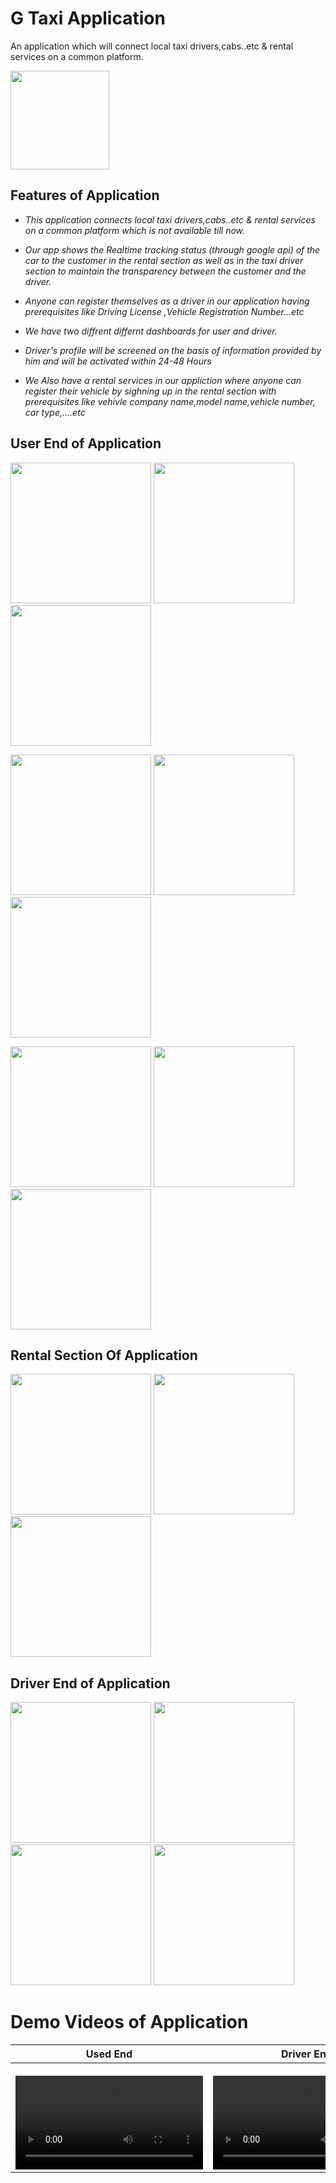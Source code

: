 
# G Taxi Application

An application which will connect local taxi drivers,cabs..etc & rental services on a common platform. 

<img src="https://user-images.githubusercontent.com/62808343/121771334-5cefa000-cb8c-11eb-9534-5ee5a75d6699.png" width="158">


## Features of Application


* *This application connects local taxi drivers,cabs..etc & rental services on a common platform which is not available till now.*


* *Our app shows the Realtime tracking status (through google api) of the car to the customer in the rental section as well as in the taxi driver section to maintain the            transparency between the customer and the driver.*


* *Anyone can register themselves as a driver in our application having prerequisites like Driving License ,Vehicle Registration Number...etc*


* *We have two diffrent differnt dashboards for user and driver.*


* *Driver's profile will be screened on the basis of information provided by him and will be activated within 24-48 Hours*




* *We Also have a rental services in our appliction where anyone can register their vehicle by sighning up in the rental section with prerequisites like vehivle company            name,model name,vehicle number, car type,....etc*



## User End of Application

<p float="left">
  
  <img src="https://user-images.githubusercontent.com/62808343/121771628-100cc900-cb8e-11eb-86f1-11a3f4ca2634.png" width="225" >
  <img src="https://user-images.githubusercontent.com/62808343/121772022-91fdf180-cb90-11eb-9e88-24a835510a99.png" width="225" > 
  <img src="https://user-images.githubusercontent.com/62808343/121772101-02a50e00-cb91-11eb-8eb7-cd03b77ee6d1.png" width="225" >
</p>

<p float="left">
  <img src="https://user-images.githubusercontent.com/62808343/121772709-cd022400-cb94-11eb-8c98-d8132f934e13.png" width="225" >
  <img src="https://user-images.githubusercontent.com/62808343/121772659-5cf39e00-cb94-11eb-9e5c-053cebf7e00f.png" width="225" > 
  <img src="https://user-images.githubusercontent.com/62808343/121773456-b8745a80-cb99-11eb-8e80-0c4a9cfa8e41.png" width="225" >
</p>

<p float="left">
  <img src="https://user-images.githubusercontent.com/62808343/121773598-93341c00-cb9a-11eb-81ee-a911e2c9b363.gif" width="225" >
  <img src="https://user-images.githubusercontent.com/62808343/121773562-51a37100-cb9a-11eb-838f-47129abc135f.gif" width="225"> 
  <img src="https://user-images.githubusercontent.com/62808343/121773620-b2cb4480-cb9a-11eb-85d1-492dc1494d66.gif" width="225" >
</p>

## Rental Section Of Application

<p float="left">
<img src="https://user-images.githubusercontent.com/62808343/121773758-94b21400-cb9b-11eb-8c1e-00bd447f6789.png" width="225" >
  <img src="https://user-images.githubusercontent.com/62808343/121773763-9b408b80-cb9b-11eb-9d0e-c9c497e934e1.png" width="225"> 
  <img src="https://user-images.githubusercontent.com/62808343/121773765-a09dd600-cb9b-11eb-8df6-4c23b3e31800.png" width="225" >
</p>

## Driver End of Application

<p float="left">
<img src="https://user-images.githubusercontent.com/62808343/121773657-f920a380-cb9a-11eb-8d0e-716a8e4b5428.png" width="225" >
  <img src="https://user-images.githubusercontent.com/62808343/121773660-fd4cc100-cb9a-11eb-9215-c244e12ebcf9.png" width="225"> 
  <img src="https://user-images.githubusercontent.com/62808343/121773665-02117500-cb9b-11eb-8492-bf3219b599bb.png" width="225">
  <img src="https://user-images.githubusercontent.com/62808343/121773674-09388300-cb9b-11eb-80c4-0e00f8dd2253.png" width="225" >
</p>

# Demo Videos of Application




| Used End  | Driver End |
| ------------- | ------------- |
|||
|||
|||
|![Click here to view video](https://user-images.githubusercontent.com/62808343/121804451-15d4de00-cc64-11eb-96d6-02edcf4aa1a0.mp4)| ![Click here to view video](https://user-images.githubusercontent.com/62808343/121798396-a818ba00-cc43-11eb-84bc-e4ef3ce66ae9.mp4)  |







